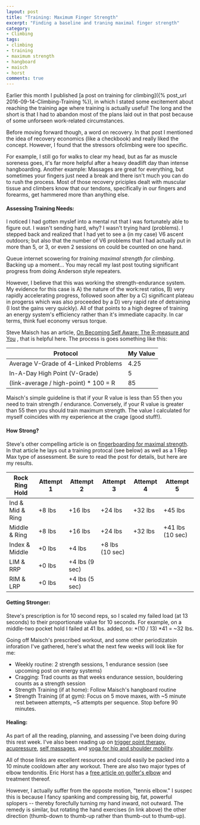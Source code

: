 ```yaml
---
layout: post
title: "Training: Maximum Finger Strength"
excerpt: "Finding a baseline and traning maximal finger strength"
category:
- Climbing
tags:
- climbing
- training
- maximum strength
- hangboard
- maisch
- horst
comments: true
---
```


Earlier this month I published [a post on training for climbing]({% post_url 2016-09-14-Climbing-Training %}), in which I stated some 
excitement about reaching the training age where training is actually useful!  The long and the short is that I had to abandon most of the 
plans laid out in that post because of some unforseen work-related circumstances.  

Before moving forward though, a word on recovery.  In that post I  mentioned the idea of recovery economics (like a checkbook) and really 
liked the concept.  However, I found that the stressors ofclimbing were too specific.

For example, I still go for walks to clear my head, but 
as far as muscle soreness goes, it's far more helpful after a heavy deadlift day than intense hangboarding.  Another example:  Massages are
great for everything, but sometimes your fingers just need a break and there isn't much you can do to rush the process.  Most of those recovery
priciples dealt with muscular tissue and climbers know that our tendons, specifically in our fingers and forearms, get hammered more than
anything else.

#### Assessing Training Needs:

I noticed I had gotten myslef into a mental rut that I was fortunately able to figure out.  I wasn't sending hard, why?  I wasn't trying hard 
(problems).  I stepped back and realized that I had yet to see a (in my case) V6 ascent outdoors; but also that the number of V6 problems that 
I had actually put in more than 5, or 3, or even 2 sessions on could be counted on one hand.

Queue internet scowering for *training maximal strength for climbing*.  Backing up a moment... You may recall my last post touting significant 
progress from doing Anderson style repeaters.

However, I believe that this was working the strength-endurance system.  My evidence for this 
case is A) the nature of the work:rest ratios, B) very rapidly accelerating progress, followed soon after by a C) significant plateau in 
progerss which was also proceeded by a D) very rapid rate of detraining (I lost the gains very quickly).  All of that points to a high degree 
of training an energy system's efficiency rather than it's immediate capacity.  In car terms, think fuel economy versus torque.

Steve Maisch has an article, [On Becoming Self Aware: The R-measure and You](http://www.stevemaischtraining.com/on-becoming-self-aware-the-r-measure-and-you.html)
, that is helpful here.  The process is goes something like this:

| Protocol                               | My Value | 
| -------------------------------------- | -------- |
| Average V-Grade of 4-Linked Problems   | 4.25     |
| In-A-Day High Point (V-Grade)          | 5        |
| (link-average / high-point) * 100 = R | 85       |

Maisch's simple guideline is that if your R value is less than 55 then you need to train strength / endurance.  Conversely, if your R value is
greater than 55 then you should train maximum strength.  The value I calculated for myself coincides with my experience at the crage (good stuff!).

#### How Strong?

Steve's other compelling article is on [fingerboarding for maximal strength](http://www.stevemaischtraining.com/fingerboarding-for-maximum-strength.html).
In that article he lays out a training protocal (see below) as well as a 1 Rep Max type of assessment.  Be sure to read the post for details, but
here are my results.

| Rock Ring Hold | Attempt 1 | Attempt 2 | Attempt 3 | Attempt 4 | Attempt 5 |
| -------------- | ----------| --------- | --------- | --------- | --------- |
| Ind & Mid & Ring | +8 lbs  | +16 lbs   | +24 lbs   | +32 lbs   | +45 lbs   |
| Middle & Ring  | +8 lbs    | +16 lbs   | +24 lbs   | +32 lbs   | +41 lbs (10 sec) |
| Index & Middle | +0 lbs    | +4 lbs    | +8 lbs (10 sec) |     |           |
| LIM & RRP      | +0 lbs    | +4 lbs (9 sec) |      |           |           |
| RIM & LRP      | +0 lbs    | +4 lbs (5 sec) |      |           |           |

#### Getting Stronger:

Steve's prescription is for 10 second reps, so I scaled my failed load (at 13 seconds) to their proportionate value for 10 seconds.  For example,
on a middle-two pocket hold I failed at 41 lbs. added, so: *(10 / 13) \*41 = ~32  lbs.

Going off Maisch's prescribed workout, and some other periodizatoin inforation I've gathered, here's what the next few weeks will look like for me:

- Weekly routine: 2 strength sessions, 1 endurance session (see upcoming post on energy systems)
- Cragging:  Trad counts as that weeks endurance session, bouldering counts as a strength session
- Strength Training (if at home): Follow Maisch's hangboard routine
- Strength Training (if at gym): Focus on 5 move maxes, with ~5 minute rest between attempts, ~5 attempts per sequence.  Stop before 90 minutes.

#### Healing:

As part of all the reading, planning, and assessing I've been doing during this rest week.  I've also been reading up on [trigger point therapy](https://www.painscience.com/tutorials/trigger-points.php),
 [acupressure](https://en.wikipedia.org/wiki/Acupressure), [self massages](http://www.climbing.com/skills/recover-faster-how-to-perform-a-healing-self-massage/),
 and [yoga for hip and shoulder mobility](https://breakingmuscle.com/video/7-minute-hip-and-shoulder-opening-yoga-flow-video).
 
All of those links are excellent resources and could easily be packed into a 10 minute cooldown after any workout.  There are also two major types
of elbow tendonitis.  Eric Horst has a [free article on golfer's elbow](http://nicros.com/training/treating-climbers-elbow-medial-epicondylitis/)
and treatment thereof.  

However, I actually suffer from the opposte motion, "tennis elbow."  I suspec this is because I fancy spanking and compressing
big, fat, powerful splopers -- thereby forecfully turning my hand inward, not outward.  The remedy is similar, but rotating the hand exercises (in link above)
the other direction (thumb-down to thumb-up rather than thumb-out to thumb-up).
